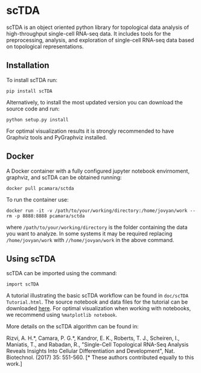 # scTDA
scTDA is an object oriented python library for topological data analysis of high-throughput single-cell RNA-seq
data. It includes tools for the preprocessing, analysis, and exploration of single-cell RNA-seq data based on topological representations.

## Installation

To install scTDA run:

`pip install scTDA`

Alternatively, to install the most updated version you can download the source code and run:

`python setup.py install`

For optimal visualization results it is strongly recommended to have Graphviz tools and PyGraphviz installed.

## Docker

A Docker container with a fully configured jupyter notebook envirnoment, graphviz, and scTDA can be obtained running:

`docker pull pcamara/sctda`

To run the container use:

`docker run -it -v /path/to/your/working/directory:/home/jovyan/work --rm -p 8888:8888 pcamara/sctda`

where `/path/to/your/working/directory` is the folder containing the data you want to analyze. In some systems it may be required replacing `/home/jovyan/work` with `//home/jovyan/work` in the above command.

## Using scTDA

scTDA can be imported using the command:

`import scTDA`

A tutorial illustrating the basic scTDA workflow can be found in `doc/scTDA Tutorial.html`. The source notebook and data files for the 
tutorial can be downloaded [here](https://www.dropbox.com/s/ma80a641miteyxf/scTDA%20Tutorial.tar.gz?dl=0). For optimal visualization when working with notebooks, we recommend using `%matplotlib notebook`.

More details on the scTDA algorithm can be found in:

Rizvi, A. H.\*, Camara, P. G.\*, Kandror, E. K., Roberts, T. J., Scheiren, I., Maniatis, T., and Rabadan, R., 
"Single-Cell Topological RNA-Seq Analysis Reveals Insights Into Cellular Differentiation and Development", Nat. Biotechnol. (2017) 35: 551-560.
[\* These authors contributed equally to this work.]
